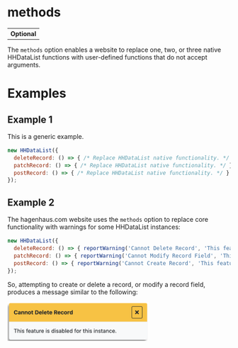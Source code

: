# methods

<table class="options-table"><tr><th>Optional</th></tr></table>

The `methods` option enables a website to replace one, two, or three native HHDataList functions with user-defined functions that do not accept arguments.

# Examples

## Example 1

This is a generic example.

``` js nonum
new HHDataList({
  deleteRecord: () => { /* Replace HHDataList native functionality. */ },
  patchRecord: () => { /* Replace HHDataList native functionality. */ },
  postRecord: () => { /* Replace HHDataList native functionality. */ }
});
```

## Example 2

The hagenhaus.com website uses the `methods` option to replace core functionality with warnings for some HHDataList instances:

``` js nonum
new HHDataList({
  deleteRecord: () => { reportWarning('Cannot Delete Record', 'This feature is disabled for this instance.'); },
  patchRecord: () => { reportWarning('Cannot Modify Record Field', 'This feature is disabled for this instance.'); },
  postRecord: () => { reportWarning('Cannot Create Record', 'This feature is disabled for this instance.'); }
});
```

So, attempting to create or delete a record, or modify a record field, produces a message similar to the following:

<p><img src="warning.png" class="img-fluid d-block" width=320 loading="lazy"></p>